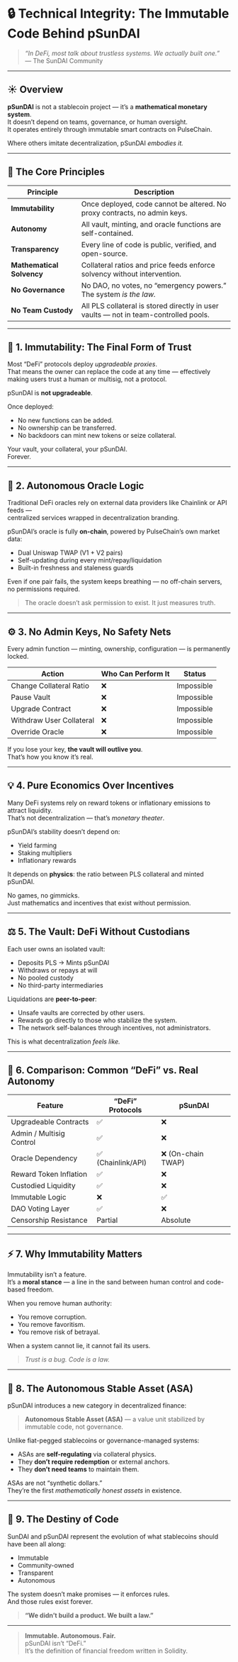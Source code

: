 # 🔒 Technical Integrity: The Immutable Code Behind pSunDAI

> *“In DeFi, most talk about trustless systems. We actually built one.”*  
> — The SunDAI Community

---

## ☀️ Overview

**pSunDAI** is not a stablecoin project — it’s a **mathematical monetary system**.  
It doesn’t depend on teams, governance, or human oversight.  
It operates entirely through immutable smart contracts on PulseChain.

Where others imitate decentralization, pSunDAI *embodies it.*

---

## 🧱 The Core Principles

| Principle | Description |
|------------|--------------|
| **Immutability** | Once deployed, code cannot be altered. No proxy contracts, no admin keys. |
| **Autonomy** | All vault, minting, and oracle functions are self-contained. |
| **Transparency** | Every line of code is public, verified, and open-source. |
| **Mathematical Solvency** | Collateral ratios and price feeds enforce solvency without intervention. |
| **No Governance** | No DAO, no votes, no “emergency powers.” The system *is the law.* |
| **No Team Custody** | All PLS collateral is stored directly in user vaults — not in team-controlled pools. |

---

## 🧩 1. Immutability: The Final Form of Trust

Most “DeFi” protocols deploy *upgradeable proxies*.  
That means the owner can replace the code at any time — effectively making users trust a human or multisig, not a protocol.

pSunDAI is **not upgradeable**.  

Once deployed:
- No new functions can be added.
- No ownership can be transferred.
- No backdoors can mint new tokens or seize collateral.

Your vault, your collateral, your pSunDAI.  
Forever.

---

## 🧠 2. Autonomous Oracle Logic

Traditional DeFi oracles rely on external data providers like Chainlink or API feeds —  
centralized services wrapped in decentralization branding.

pSunDAI’s oracle is fully **on-chain**, powered by PulseChain’s own market data:
- Dual Uniswap TWAP (V1 + V2 pairs)
- Self-updating during every mint/repay/liquidation
- Built-in freshness and staleness guards

Even if one pair fails, the system keeps breathing — no off-chain servers, no permissions required.

> The oracle doesn’t ask permission to exist. It just measures truth.

---

## ⚙️ 3. No Admin Keys, No Safety Nets

Every admin function — minting, ownership, configuration — is permanently locked.

| Action | Who Can Perform It | Status |
|--------|--------------------|---------|
| Change Collateral Ratio | ❌ | Impossible |
| Pause Vault | ❌ | Impossible |
| Upgrade Contract | ❌ | Impossible |
| Withdraw User Collateral | ❌ | Impossible |
| Override Oracle | ❌ | Impossible |

If you lose your key, **the vault will outlive you**.  
That’s how you know it’s real.

---

## 💡 4. Pure Economics Over Incentives

Many DeFi systems rely on reward tokens or inflationary emissions to attract liquidity.  
That’s not decentralization — that’s *monetary theater*.

pSunDAI’s stability doesn’t depend on:
- Yield farming  
- Staking multipliers  
- Inflationary rewards  

It depends on **physics**: the ratio between PLS collateral and minted pSunDAI.

No games, no gimmicks.  
Just mathematics and incentives that exist without permission.

---

## ⚖️ 5. The Vault: DeFi Without Custodians

Each user owns an isolated vault:
- Deposits PLS → Mints pSunDAI  
- Withdraws or repays at will  
- No pooled custody  
- No third-party intermediaries  

Liquidations are **peer-to-peer**:
- Unsafe vaults are corrected by other users.
- Rewards go directly to those who stabilize the system.
- The network self-balances through incentives, not administrators.

This is what decentralization *feels like.*

---

## 🔗 6. Comparison: Common “DeFi” vs. Real Autonomy

| Feature | “DeFi” Protocols | **pSunDAI** |
|----------|------------------|--------------|
| Upgradeable Contracts | ✅ | ❌ |
| Admin / Multisig Control | ✅ | ❌ |
| Oracle Dependency | ✅ (Chainlink/API) | ❌ (On-chain TWAP) |
| Reward Token Inflation | ✅ | ❌ |
| Custodied Liquidity | ✅ | ❌ |
| Immutable Logic | ❌ | ✅ |
| DAO Voting Layer | ✅ | ❌ |
| Censorship Resistance | Partial | Absolute |

---

## ⚡ 7. Why Immutability Matters

Immutability isn’t a feature.  
It’s a **moral stance** — a line in the sand between human control and code-based freedom.

When you remove human authority:
- You remove corruption.  
- You remove favoritism.  
- You remove risk of betrayal.  

When a system cannot lie, it cannot fail its users.

> *Trust is a bug. Code is a law.*

---

## 🔮 8. The Autonomous Stable Asset (ASA)

pSunDAI introduces a new category in decentralized finance:

> **Autonomous Stable Asset (ASA)** — a value unit stabilized by immutable code, not governance.

Unlike fiat-pegged stablecoins or governance-managed systems:
- ASAs are **self-regulating** via collateral physics.
- They **don’t require redemption** or external anchors.
- They **don’t need teams** to maintain them.

ASAs are not “synthetic dollars.”  
They’re the first *mathematically honest assets* in existence.

---

## 🧭 9. The Destiny of Code

SunDAI and pSunDAI represent the evolution of what stablecoins should have been all along:
- Immutable  
- Community-owned  
- Transparent  
- Autonomous  

The system doesn’t make promises — it enforces rules.  
And those rules exist forever.

> **“We didn’t build a product. We built a law.”**

---


> **Immutable. Autonomous. Fair.**  
> pSunDAI isn’t “DeFi.”  
> It’s the definition of financial freedom written in Solidity.

